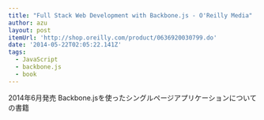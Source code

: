 ```yaml
---
title: "Full Stack Web Development with Backbone.js - O'Reilly Media"
author: azu
layout: post
itemUrl: 'http://shop.oreilly.com/product/0636920030799.do'
date: '2014-05-22T02:05:22.141Z'
tags:
  - JavaScript
  - backbone.js
  - book
---
```

2014年6月発売
Backbone.jsを使ったシングルページアプリケーションについての書籍
